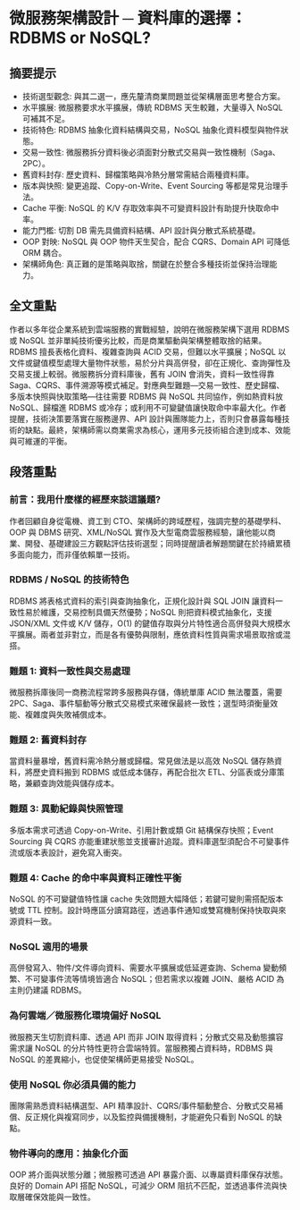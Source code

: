 # 微服務架構設計 ─ 資料庫的選擇：RDBMS or NoSQL?

## 摘要提示
- 技術選型觀念: 與其二選一，應先釐清商業問題並從架構層面思考整合方案。  
- 水平擴展: 微服務要求水平擴展，傳統 RDBMS 天生較難，大量導入 NoSQL 可補其不足。  
- 技術特色: RDBMS 抽象化資料結構與交易，NoSQL 抽象化資料模型與物件狀態。  
- 交易一致性: 微服務拆分資料後必須面對分散式交易與一致性機制（Saga、2PC）。  
- 舊資料封存: 歷史資料、歸檔策略與冷熱分層常需結合兩種資料庫。  
- 版本與快照: 變更追蹤、Copy-on-Write、Event Sourcing 等都是常見治理手法。  
- Cache 平衡: NoSQL 的 K/V 存取效率與不可變資料設計有助提升快取命中率。  
- 能力門檻: 切割 DB 需先具備資料結構、API 設計與分散式系統基礎。  
- OOP 對映: NoSQL 與 OOP 物件天生契合，配合 CQRS、Domain API 可降低 ORM 耦合。  
- 架構師角色: 真正難的是策略與取捨，關鍵在於整合多種技術並保持治理能力。

## 全文重點
作者以多年從企業系統到雲端服務的實戰經驗，說明在微服務架構下選用 RDBMS 或 NoSQL 並非單純技術優劣比較，而是商業驅動與架構整體取捨的結果。RDBMS 擅長表格化資料、複雜查詢與 ACID 交易，但難以水平擴展；NoSQL 以文件或鍵值模型處理大量物件狀態，易於分片與高併發，卻在正規化、查詢彈性及交易支援上較弱。微服務拆分資料庫後，舊有 JOIN 會消失，資料一致性得靠 Saga、CQRS、事件溯源等模式補足。對應典型難題—交易一致性、歷史歸檔、多版本快照與快取策略—往往需要 RDBMS 與 NoSQL 共同協作，例如熱資料放 NoSQL、歸檔進 RDBMS 或冷存；或利用不可變鍵值讓快取命中率最大化。作者提醒，技術決策要落實在服務邊界、API 設計與團隊能力上，否則只會暴露每種技術的缺點。最終，架構師需以商業需求為核心，運用多元技術組合達到成本、效能與可維運的平衡。

## 段落重點
### 前言：我用什麼樣的經歷來談這議題?
作者回顧自身從電機、資工到 CTO、架構師的跨域歷程，強調完整的基礎學科、OOP 與 DBMS 研究、XML/NoSQL 實作及大型電商雲服務經驗，讓他能以商業、開發、基礎建設三方觀點評估技術選型；同時提醒讀者解題關鍵在於持續累積多面向能力，而非僅依賴單一技術。

### RDBMS / NoSQL 的技術特色
RDBMS 將表格式資料的索引與查詢抽象化，正規化設計與 SQL JOIN 讓資料一致性易於維護，交易控制具備天然優勢；NoSQL 則把資料模式抽象化，支援 JSON/XML 文件或 K/V 儲存，O(1) 的鍵值存取與分片特性適合高併發與大規模水平擴展。兩者並非對立，而是各有優勢與限制，應依資料性質與需求場景取捨或混搭。

### 難題 1: 資料一致性與交易處理
微服務拆庫後同一商務流程常跨多服務與存儲，傳統單庫 ACID 無法覆蓋，需要 2PC、Saga、事件驅動等分散式交易模式來確保最終一致性；選型時須衡量效能、複雜度與失敗補償成本。

### 難題 2: 舊資料封存
當資料量暴增，舊資料需冷熱分層或歸檔。常見做法是以高效 NoSQL 儲存熱資料，將歷史資料搬到 RDBMS 或低成本儲存，再配合批次 ETL、分區表或分庫策略，兼顧查詢效能與儲存成本。

### 難題 3: 異動紀錄與快照管理
多版本需求可透過 Copy-on-Write、引用計數或類 Git 結構保存快照；Event Sourcing 與 CQRS 亦能重建狀態並支援審計追蹤。資料庫選型須配合不可變事件流或版本表設計，避免寫入衝突。

### 難題 4: Cache 的命中率與資料正確性平衡
NoSQL 的不可變鍵值特性讓 cache 失效問題大幅降低；若鍵可變則需搭配版本號或 TTL 控制。設計時應區分讀寫路徑，透過事件通知或雙寫機制保持快取與來源資料一致。

### NoSQL 適用的場景
高併發寫入、物件/文件導向資料、需要水平擴展或低延遲查詢、Schema 變動頻繁、不可變事件流等情境皆適合 NoSQL；但若需求以複雜 JOIN、嚴格 ACID 為主則仍建議 RDBMS。

### 為何雲端／微服務化環境偏好 NoSQL
微服務天生切割資料庫、透過 API 而非 JOIN 取得資料；分散式交易及動態擴容需求讓 NoSQL 的分片特性更符合雲端特質。當服務獨占資料時，RDBMS 與 NoSQL 的差異縮小，也促使架構師更易接受 NoSQL。

### 使用 NoSQL 你必須具備的能力
團隊需熟悉資料結構選型、API 精準設計、CQRS/事件驅動整合、分散式交易補償、反正規化與複寫同步，以及監控與備援機制，才能避免只看到 NoSQL 的缺點。

### 物件導向的應用：抽象化介面
OOP 將介面與狀態分離；微服務可透過 API 暴露介面、以專屬資料庫保存狀態。良好的 Domain API 搭配 NoSQL，可減少 ORM 阻抗不匹配，並透過事件流與快取層確保效能與一致性。